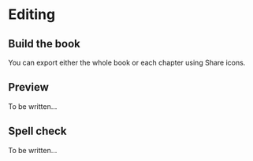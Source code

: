 # Editing

## Build the book

You can export either the whole book or each chapter using Share icons.

## Preview

To be written…

## Spell check

To be written…